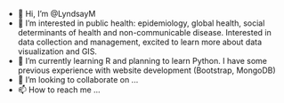 - 👋 Hi, I’m @LyndsayM
- 👀 I’m interested in public health: epidemiology, global health, social determinants of health and non-communicable disease. Interested in data collection and management, excited to learn more about data visualization and GIS.
- 🌱 I’m currently learning R and planning to learn Python. I have some previous experience with website development (Bootstrap, MongoDB)
- 💞️ I’m looking to collaborate on ...
- 📫 How to reach me ...

<!---
LyndsayM/LyndsayM is a ✨ special ✨ repository because its `README.md` (this file) appears on your GitHub profile.
You can click the Preview link to take a look at your changes.
--->

